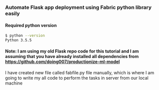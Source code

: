 ### Automate Flask app deployment using Fabric python library easily
#### Required python version
```sh
$ python --version
Python 3.5.5
```
#### Note: I am using my old Flask repo code for this tutorial and I am assuming that you have already installed all dependencies from https://github.com/doing007/productionize-ml-model

I have created new file called fabfile.py file manually, which is where I am going to write my all code to perform the tasks in server from our local machine

